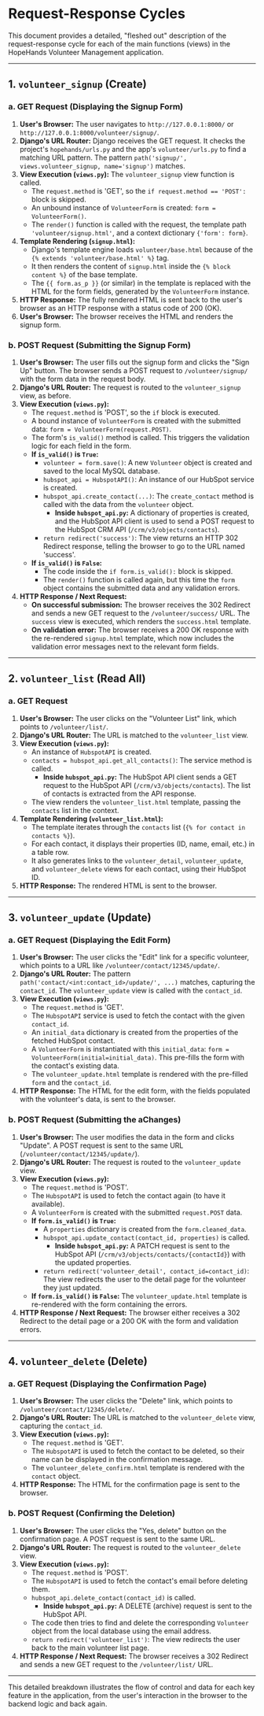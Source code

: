 # Request-Response Cycles

This document provides a detailed, "fleshed out" description of the request-response cycle for each of the main functions (views) in the HopeHands Volunteer Management application.

---

## 1. `volunteer_signup` (Create)

### a. GET Request (Displaying the Signup Form)

1.  **User's Browser:** The user navigates to `http://127.0.0.1:8000/` or `http://127.0.0.1:8000/volunteer/signup/`.
2.  **Django's URL Router:** Django receives the GET request. It checks the project's `hopehands/urls.py` and the app's `volunteer/urls.py` to find a matching URL pattern. The pattern `path('signup/', views.volunteer_signup, name='signup')` matches.
3.  **View Execution (`views.py`):** The `volunteer_signup` view function is called.
    - The `request.method` is 'GET', so the `if request.method == 'POST':` block is skipped.
    - An unbound instance of `VolunteerForm` is created: `form = VolunteerForm()`.
    - The `render()` function is called with the request, the template path `'volunteer/signup.html'`, and a context dictionary `{'form': form}`.
4.  **Template Rendering (`signup.html`):**
    - Django's template engine loads `volunteer/base.html` because of the `{% extends 'volunteer/base.html' %}` tag.
    - It then renders the content of `signup.html` inside the `{% block content %}` of the base template.
    - The `{{ form.as_p }}` (or similar) in the template is replaced with the HTML for the form fields, generated by the `VolunteerForm` instance.
5.  **HTTP Response:** The fully rendered HTML is sent back to the user's browser as an HTTP response with a status code of 200 (OK).
6.  **User's Browser:** The browser receives the HTML and renders the signup form.

### b. POST Request (Submitting the Signup Form)

1.  **User's Browser:** The user fills out the signup form and clicks the "Sign Up" button. The browser sends a POST request to `/volunteer/signup/` with the form data in the request body.
2.  **Django's URL Router:** The request is routed to the `volunteer_signup` view, as before.
3.  **View Execution (`views.py`):**
    - The `request.method` is 'POST', so the `if` block is executed.
    - A bound instance of `VolunteerForm` is created with the submitted data: `form = VolunteerForm(request.POST)`.
    - The form's `is_valid()` method is called. This triggers the validation logic for each field in the form.
    - **If `is_valid()` is `True`:**
        - `volunteer = form.save()`: A new `Volunteer` object is created and saved to the local MySQL database.
        - `hubspot_api = HubspotAPI()`: An instance of our HubSpot service is created.
        - `hubspot_api.create_contact(...)`: The `create_contact` method is called with the data from the `volunteer` object.
            - **Inside `hubspot_api.py`:** A dictionary of properties is created, and the HubSpot API client is used to send a POST request to the HubSpot CRM API (`/crm/v3/objects/contacts`).
        - `return redirect('success')`: The view returns an HTTP 302 Redirect response, telling the browser to go to the URL named 'success'.
    - **If `is_valid()` is `False`:**
        - The code inside the `if form.is_valid():` block is skipped.
        - The `render()` function is called again, but this time the `form` object contains the submitted data and any validation errors.
4.  **HTTP Response / Next Request:**
    - **On successful submission:** The browser receives the 302 Redirect and sends a new GET request to the `/volunteer/success/` URL. The `success` view is executed, which renders the `success.html` template.
    - **On validation error:** The browser receives a 200 OK response with the re-rendered `signup.html` template, which now includes the validation error messages next to the relevant form fields.

---

## 2. `volunteer_list` (Read All)

### a. GET Request

1.  **User's Browser:** The user clicks on the "Volunteer List" link, which points to `/volunteer/list/`.
2.  **Django's URL Router:** The URL is matched to the `volunteer_list` view.
3.  **View Execution (`views.py`):**
    - An instance of `HubspotAPI` is created.
    - `contacts = hubspot_api.get_all_contacts()`: The service method is called.
        - **Inside `hubspot_api.py`:** The HubSpot API client sends a GET request to the HubSpot API (`/crm/v3/objects/contacts`). The list of contacts is extracted from the API response.
    - The view renders the `volunteer_list.html` template, passing the `contacts` list in the context.
4.  **Template Rendering (`volunteer_list.html`):**
    - The template iterates through the `contacts` list (`{% for contact in contacts %}`).
    - For each contact, it displays their properties (ID, name, email, etc.) in a table row.
    - It also generates links to the `volunteer_detail`, `volunteer_update`, and `volunteer_delete` views for each contact, using their HubSpot ID.
5.  **HTTP Response:** The rendered HTML is sent to the browser.

---

## 3. `volunteer_update` (Update)

### a. GET Request (Displaying the Edit Form)

1.  **User's Browser:** The user clicks the "Edit" link for a specific volunteer, which points to a URL like `/volunteer/contact/12345/update/`.
2.  **Django's URL Router:** The pattern `path('contact/<int:contact_id>/update/', ...)` matches, capturing the `contact_id`. The `volunteer_update` view is called with the `contact_id`.
3.  **View Execution (`views.py`):**
    - The `request.method` is 'GET'.
    - The `HubspotAPI` service is used to fetch the contact with the given `contact_id`.
    - An `initial_data` dictionary is created from the properties of the fetched HubSpot contact.
    - A `VolunteerForm` is instantiated with this `initial_data`: `form = VolunteerForm(initial=initial_data)`. This pre-fills the form with the contact's existing data.
    - The `volunteer_update.html` template is rendered with the pre-filled `form` and the `contact_id`.
4.  **HTTP Response:** The HTML for the edit form, with the fields populated with the volunteer's data, is sent to the browser.

### b. POST Request (Submitting the aChanges)

1.  **User's Browser:** The user modifies the data in the form and clicks "Update". A POST request is sent to the same URL (`/volunteer/contact/12345/update/`).
2.  **Django's URL Router:** The request is routed to the `volunteer_update` view.
3.  **View Execution (`views.py`):**
    - The `request.method` is 'POST'.
    - The `HubspotAPI` is used to fetch the contact again (to have it available).
    - A `VolunteerForm` is created with the submitted `request.POST` data.
    - **If `form.is_valid()` is `True`:**
        - A `properties` dictionary is created from the `form.cleaned_data`.
        - `hubspot_api.update_contact(contact_id, properties)` is called.
            - **Inside `hubspot_api.py`:** A PATCH request is sent to the HubSpot API (`/crm/v3/objects/contacts/{contactId}`) with the updated properties.
        - `return redirect('volunteer_detail', contact_id=contact_id)`: The view redirects the user to the detail page for the volunteer they just updated.
    - **If `form.is_valid()` is `False`:** The `volunteer_update.html` template is re-rendered with the form containing the errors.
4.  **HTTP Response / Next Request:** The browser either receives a 302 Redirect to the detail page or a 200 OK with the form and validation errors.

---

## 4. `volunteer_delete` (Delete)

### a. GET Request (Displaying the Confirmation Page)

1.  **User's Browser:** The user clicks the "Delete" link, which points to `/volunteer/contact/12345/delete/`.
2.  **Django's URL Router:** The URL is matched to the `volunteer_delete` view, capturing the `contact_id`.
3.  **View Execution (`views.py`):**
    - The `request.method` is 'GET'.
    - The `HubspotAPI` is used to fetch the contact to be deleted, so their name can be displayed in the confirmation message.
    - The `volunteer_delete_confirm.html` template is rendered with the `contact` object.
4.  **HTTP Response:** The HTML for the confirmation page is sent to the browser.

### b. POST Request (Confirming the Deletion)

1.  **User's Browser:** The user clicks the "Yes, delete" button on the confirmation page. A POST request is sent to the same URL.
2.  **Django's URL Router:** The request is routed to the `volunteer_delete` view.
3.  **View Execution (`views.py`):**
    - The `request.method` is 'POST'.
    - The `HubspotAPI` is used to fetch the contact's email before deleting them.
    - `hubspot_api.delete_contact(contact_id)` is called.
        - **Inside `hubspot_api.py`:** A DELETE (archive) request is sent to the HubSpot API.
    - The code then tries to find and delete the corresponding `Volunteer` object from the local database using the email address.
    - `return redirect('volunteer_list')`: The view redirects the user back to the main volunteer list page.
4.  **HTTP Response / Next Request:** The browser receives a 302 Redirect and sends a new GET request to the `/volunteer/list/` URL.

---

This detailed breakdown illustrates the flow of control and data for each key feature in the application, from the user's interaction in the browser to the backend logic and back again.
